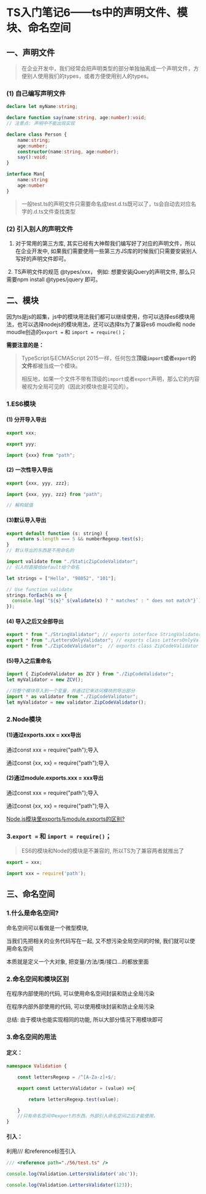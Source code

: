 

# TS入门笔记6——ts中的声明文件、模块、命名空间

## 一、声明文件

> 在企业开发中，我们经常会把声明类型的部分单独抽离成一个声明文件，方便别人使用我们的types，或者方便使用别人的types。



### (1) 自己编写声明文件

```typescript
declare let myName:string;

declare function say(name:string, age:number):void;
// 注意点: 声明中不能出现实现

declare class Person {
    name:string;
    age:number;
    constructor(name:string, age:number);
    say():void;
}

interface Man{
    name:string
    age:number
}
```

> 一般test.ts的声明文件只需要命名成test.d.ts既可以了，ts会自动去对应名字的.d.ts文件查找类型

### (2) 引入别人的声明文件

1. 对于常用的第三方库, 其实已经有大神帮我们编写好了对应的声明文件，所以在企业开发中, 如果我们需要使用一些第三方JS库的时候我们只需要安装别人写好的声明文件即可。

​    2. TS声明文件的规范 @types/xxx， 例如: 想要安装jQuery的声明文件, 那么只需要npm install @types/jquery 即可。





## 二、模块

因为ts是js的超集，js中的模块用法我们都可以继续使用，你可以选择es6模块用法，也可以选择nodejs的模块用法，还可以选择ts为了兼容es6 moudle和 node moudle创造的`export =` 和 `import = require()`；

**需要注意的是：**

> TypeScript与ECMAScript 2015一样，任何包含**顶级`import`或者`export`的文件**都被当成一个模块。
>
> 相反地，如果一个文件不带有顶级的`import`或者`export`声明，那么它的内容被视为全局可见的（因此对模块也是可见的）。



### 1.ES6模块

#### (1) 分开导入导出

```javascript
export xxx;

export yyy;

import {xxx} from "path";
```

#### (2) 一次性导入导出

```javascript
export {xxx, yyy, zzz};

import {xxx, yyy, zzz} from "path";

// 解构赋值
```

#### (3)默认导入导出

```javascript
export default function (s: string) {
    return s.length === 5 && numberRegexp.test(s);
}
// 默认导出的东西是不用命名的
```

```javascript
import validate from "./StaticZipCodeValidator";
// 引入时直接给default给个命名

let strings = ["Hello", "98052", "101"];

// Use function validate
strings.forEach(s => {
  console.log(`"${s}" ${validate(s) ? " matches" : " does not match"}`);
});
```

#### (4) 导入之后又全部导出

```javascript
export * from "./StringValidator"; // exports interface StringValidator
export * from "./LettersOnlyValidator"; // exports class LettersOnlyValidator
export * from "./ZipCodeValidator";  // exports class ZipCodeValidator
```

#### (5)导入之后重命名

```javascript
import { ZipCodeValidator as ZCV } from "./ZipCodeValidator";
let myValidator = new ZCV();
```

```javascript
//将整个模块导入到一个变量，并通过它来访问模块的导出部分
import * as validator from "./ZipCodeValidator";
let myValidator = new validator.ZipCodeValidator();
```





### 2.Node模块

#### (1)通过exports.xxx = xxx导出

通过const xxx = require("path");导入

通过const {xx, xx} = require("path");导入



#### (2)通过module.exports.xxx = xxx导出

通过const xxx = require("path");导入

通过const {xx, xx} = require("path");导入

[Node.js模块里exports与module.exports的区别?](https://www.zhihu.com/question/26621212)



### 3.`export =` 和 `import = require()`；

>  ES6的模块和Node的模块是不兼容的, 所以TS为了兼容两者就推出了

```javascript
export = xxx;

import xxx = require('path');
```



## 三、命名空间



### 1.什么是命名空间?

命名空间可以看做是一个微型模块,

当我们先把相关的业务代码写在一起, 又不想污染全局空间的时候, 我们就可以使用命名空间

本质就是定义一个大对象, 把变量/方法/类/接口...的都放里面



### 2.命名空间和模块区别

在程序内部使用的代码, 可以使用命名空间封装和防止全局污染

在程序内部外部使用的代码, 可以使用模块封装和防止全局污染

总结: 由于模块也能实现相同的功能, 所以大部分情况下用模块即可



### 3.命名空间的用法

#### 定义：

```typescript
namespace Validation {

    const lettersRegexp = /^[A-Za-z]+$/;

    export const LettersValidator = (value) =>{

        return lettersRegexp.test(value);

    }
	//只有命名空间中export的东西，外部引入命名空间之后才能使用。
}
```

#### 引入：

利用/// 和reference标签引入

```typescript
/// <reference path="./56/test.ts" />

console.log(Validation.LettersValidator('abc'));

console.log(Validation.LettersValidator(123));
```



